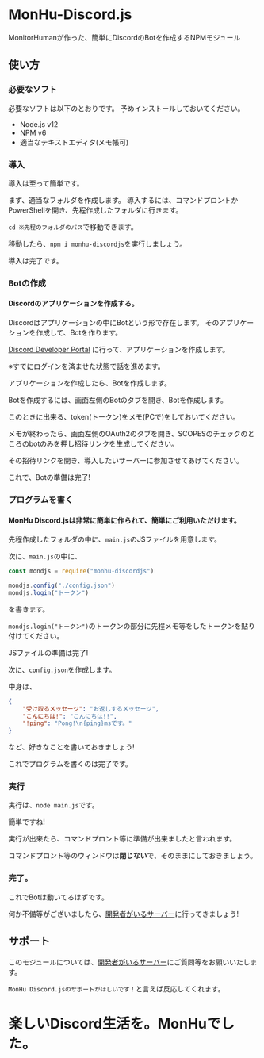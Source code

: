 # MonHu-Discord.js
MonitorHumanが作った、簡単にDiscordのBotを作成するNPMモジュール

## 使い方
### 必要なソフト
必要なソフトは以下のとおりです。
予めインストールしておいてください。
- Node.js v12
- NPM v6
- 適当なテキストエディタ(メモ帳可)
### 導入
導入は至って簡単です。

まず、適当なフォルダを作成します。
導入するには、コマンドプロントかPowerShellを開き、先程作成したフォルダに行きます。

`cd ※先程のフォルダのパス`で移動できます。

移動したら、`npm i monhu-discordjs`を実行しましょう。

導入は完了です。
### Botの作成
#### Discordのアプリケーションを作成する。
Discordはアプリケーションの中にBotという形で存在します。
そのアプリケーションを作成して、Botを作ります。

[Discord Developer Portal](https://discord.com/developers/applications/) に行って、アプリケーションを作成します。

※すでにログインを済ませた状態で話を進めます。

アプリケーションを作成したら、Botを作成します。

Botを作成するには、画面左側のBotのタブを開き、Botを作成します。

このときに出来る、token(トークン)をメモ(PCで)をしておいてください。

メモが終わったら、画面左側のOAuth2のタブを開き、SCOPESのチェックのところのbotのみを押し招待リンクを生成してください。

その招待リンクを開き、導入したいサーバーに参加させてあげてください。

これで、Botの準備は完了!
### プログラムを書く
#### MonHu Discord.jsは非常に簡単に作られて、簡単にご利用いただけます。
先程作成したフォルダの中に、`main.js`のJSファイルを用意します。

次に、`main.js`の中に、
```js
const mondjs = require("monhu-discordjs")

mondjs.config("./config.json")
mondjs.login("トークン")
```
を書きます。

`mondjs.login("トークン")`のトークンの部分に先程メモ等をしたトークンを貼り付けてください。

JSファイルの準備は完了!

次に、`config.json`を作成します。

中身は、
```json
{
    "受け取るメッセージ": "お返しするメッセージ",
    "こんにちは!": "こんにちは!!",
    "!ping": "Pong!\n{ping}msです。"
}
```
など、好きなことを書いておきましょう!

これでプログラムを書くのは完了です。
### 実行
実行は、`node main.js`です。

簡単ですね!

実行が出来たら、コマンドプロント等に準備が出来ましたと言われます。

コマンドプロント等のウィンドウは**閉じない**で、そのままにしておきましょう。
### 完了。
これでBotは動いてるはずです。

何か不備等がございましたら、[開発者がいるサーバー](https://discord.gg/2ZYRgxz)に行ってきましょう!

## サポート
このモジュールについては、[開発者がいるサーバー](https://discord.gg/2ZYRgxz)にご質問等をお願いいたします。

`MonHu Discord.jsのサポートがほしいです！`と言えば反応してくれます。


# 楽しいDiscord生活を。MonHuでした。